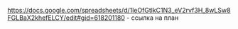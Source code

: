 https://docs.google.com/spreadsheets/d/1leOfGtlkC1N3_eV2rvf3H_8wLSw8FGLBaX2khefELCY/edit#gid=618201180 - ссылка на план
